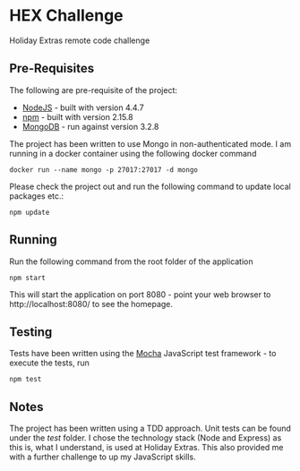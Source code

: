 # HEX Challenge
Holiday Extras remote code challenge

## Pre-Requisites
The following are pre-requisite of the project:

* [NodeJS](https://nodejs.org/en/) - built with version 4.4.7
* [npm](https://www.npmjs.com/) - built with version 2.15.8
* [MongoDB](https://www.mongodb.com/) - run against version 3.2.8

The project has been written to use Mongo in non-authenticated mode. I am running in a docker container using the following docker command

```
docker run --name mongo -p 27017:27017 -d mongo
```

Please check the project out and run the following command to update local packages etc.:

```
npm update
```

## Running
Run the following command from the root folder of the application

```
npm start
```

This will start the application on port 8080 - point your web browser to http://localhost:8080/ to see the homepage.

## Testing
Tests have been written using the [Mocha](https://mochajs.org/) JavaScript test framework - to execute the tests, run

```
npm test
```

## Notes
The project has been written using a TDD approach. Unit tests can be found under the _test_ folder.
I chose the technology stack (Node and Express) as this is, what I understand, is used at Holiday Extras. This also provided me with a further challenge to up my JavaScript skills.
